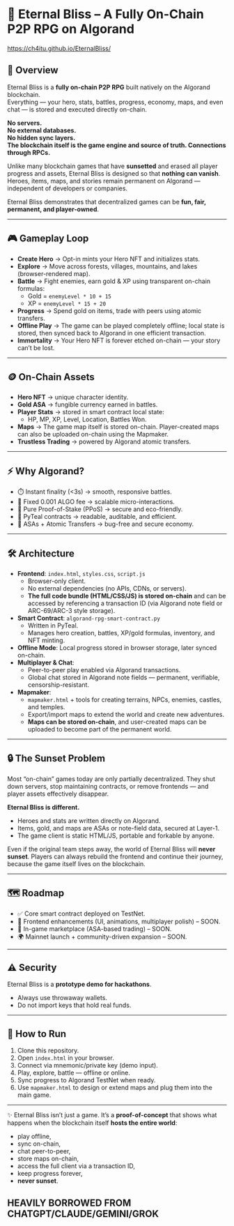 # 🌟 Eternal Bliss – A Fully On-Chain P2P RPG on Algorand

https://ch4itu.github.io/EternalBliss/

## 📖 Overview

Eternal Bliss is a **fully on-chain P2P RPG** built natively on the Algorand blockchain.  
Everything — your hero, stats, battles, progress, economy, maps, and even chat — is stored and executed directly on-chain.

**No servers.  
No external databases.  
No hidden sync layers.  
The blockchain itself is the game engine and source of truth.
Connections through RPCs.**

Unlike many blockchain games that have **sunsetted** and erased all player progress and assets, Eternal Bliss is designed so that **nothing can vanish**. Heroes, items, maps, and stories remain permanent on Algorand — independent of developers or companies.

Eternal Bliss demonstrates that decentralized games can be **fun, fair, permanent, and player-owned**.

---

## 🎮 Gameplay Loop

- **Create Hero** → Opt-in mints your Hero NFT and initializes stats.  
- **Explore** → Move across forests, villages, mountains, and lakes (browser-rendered map).  
- **Battle** → Fight enemies, earn gold & XP using transparent on-chain formulas:  
  - Gold = `enemyLevel * 10 + 15`  
  - XP = `enemyLevel * 15 + 20`  
- **Progress** → Spend gold on items, trade with peers using atomic transfers.  
- **Offline Play** → The game can be played completely offline; local state is stored, then synced back to Algorand in one efficient transaction.  
- **Immortality** → Your Hero NFT is forever etched on-chain — your story can’t be lost.  

---

## 🪙 On-Chain Assets

- **Hero NFT** → unique character identity.  
- **Gold ASA** → fungible currency earned in battles.  
- **Player Stats** → stored in smart contract local state:  
  - HP, MP, XP, Level, Location, Battles Won.  
- **Maps** → The game map itself is stored on-chain. Player-created maps can also be uploaded on-chain using the Mapmaker.  
- **Trustless Trading** → powered by Algorand atomic transfers.  

---

## ⚡ Why Algorand?

- ⏱️ Instant finality (<3s) → smooth, responsive battles.  
- 💸 Fixed 0.001 ALGO fee → scalable micro-interactions.  
- 🌱 Pure Proof-of-Stake (PPoS) → secure and eco-friendly.  
- 🐍 PyTeal contracts → readable, auditable, and efficient.  
- 🔗 ASAs + Atomic Transfers → bug-free and secure economy.  

---

## 🛠️ Architecture

- **Frontend**: `index.html`, `styles.css`, `script.js`  
  - Browser-only client.  
  - No external dependencies (no APIs, CDNs, or servers).  
  - **The full code bundle (HTML/CSS/JS) is stored on-chain** and can be accessed by referencing a transaction ID (via Algorand note field or ARC-69/ARC-3 style storage).  
- **Smart Contract**: `algorand-rpg-smart-contract.py`  
  - Written in PyTeal.  
  - Manages hero creation, battles, XP/gold formulas, inventory, and NFT minting.  
- **Offline Mode**: Local progress stored in browser storage, later synced on-chain.  
- **Multiplayer & Chat**:  
  - Peer-to-peer play enabled via Algorand transactions.  
  - Global chat stored in Algorand note fields — permanent, verifiable, censorship-resistant.  
- **Mapmaker**:  
  - `mapmaker.html` + tools for creating terrains, NPCs, enemies, castles, and temples.  
  - Export/import maps to extend the world and create new adventures.  
  - **Maps can be stored on-chain**, and user-created maps can be uploaded to become part of the permanent world.  

---

## 🔒 The Sunset Problem

Most “on-chain” games today are only partially decentralized. They shut down servers, stop maintaining contracts, or remove frontends — and player assets effectively disappear.

**Eternal Bliss is different.**  
- Heroes and stats are written directly on Algorand.  
- Items, gold, and maps are ASAs or note-field data, secured at Layer-1.  
- The game client is static HTML/JS, portable and forkable by anyone.  

Even if the original team steps away, the world of Eternal Bliss will **never sunset**. Players can always rebuild the frontend and continue their journey, because the game itself lives on the blockchain.  

---

## 🗺️ Roadmap

- ✅ Core smart contract deployed on TestNet.  
- 🔨 Frontend enhancements (UI, animations, multiplayer polish) – SOON.  
- 🛒 In-game marketplace (ASA-based trading) – SOON.  
- 🌍 Mainnet launch + community-driven expansion – SOON.  

---

## ⚠️ Security

Eternal Bliss is a **prototype demo for hackathons**.  
- Always use throwaway wallets.  
- Do not import keys that hold real funds.  

---

## 🚀 How to Run

1. Clone this repository.  
2. Open `index.html` in your browser.  
3. Connect via mnemonic/private key (demo input).  
4. Play, explore, battle — offline or online.  
5. Sync progress to Algorand TestNet when ready.  
6. Use `mapmaker.html` to design or extend maps and plug them into the main game.  


---

✨ Eternal Bliss isn’t just a game. It’s a **proof-of-concept** that shows what happens when the blockchain itself **hosts the entire world**:  
- play offline,  
- sync on-chain,  
- chat peer-to-peer,  
- store maps on-chain,  
- access the full client via a transaction ID,  
- keep progress forever,  
- **never sunset**.  

## HEAVILY BORROWED FROM CHATGPT/CLAUDE/GEMINI/GROK
